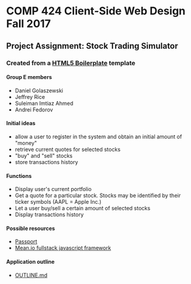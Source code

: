 # COMP 424 Client-Side Web Design Fall 2017
## Project Assignment: Stock Trading Simulator
### Created from a [HTML5 Boilerplate](https://html5boilerplate.com/) template

#### Group E members
- Daniel Golaszewski
- Jeffrey Rice
- Suleiman Imtiaz Ahmed
- Andrei Fedorov

#### Initial ideas
- allow a user to register in the system and obtain an initial amount of "money"
- retrieve current quotes for selected stocks
- "buy" and "sell" stocks
- store transactions history

#### Functions
- Display user's current portfolio
- Get a quote for a particular stock. Stocks may be identified by their ticker symbols (AAPL = Apple Inc.)
- Let a user buy/sell a certain amount of selected stocks
- Display transactions history

#### Possible resources
- [Passport](http://passportjs.org/)
- [Mean.io fullstack javascript framework](http://mean.io)

#### Application outline
- [OUTLINE.md](https://github.com/COMP424-Fall2017-GroupE/stock_trading/blob/master/OUTLINE.md)

